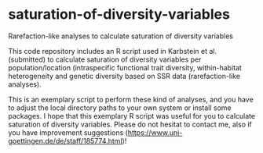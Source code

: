 # saturation-of-diversity-variables
Rarefaction-like analyses to calculate saturation of diversity variables

This code repository includes an R script used in Karbstein et al. (submitted) to calculate saturation of diversity variables per population/location (intraspecific functional trait diversity, within-habitat heterogeneity and genetic diversity based on SSR data (rarefaction-like analyses).  

This is an exemplary script to perform these kind of analyses, and you have to adjust the local directory paths to your own system or install some packages. I hope that this exemplary R script was useful for you to calculate saturation of diversity variables. Please do not hesitat to contact me, also if you have improvement suggestions (https://www.uni-goettingen.de/de/staff/185774.html)!
